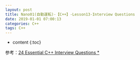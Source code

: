 ```yaml
---
layout: post
title: Nano01(自動運転)-【C++】-Lesson13-Interview Questions
date: 2019-01-01 07:00:13
categories: C++
tags: C++
---
```

* content
{:toc}

参考：[24 Essential C++ Interview Questions *](https://www.toptal.com/c-plus-plus/interview-questions#iquestion_form)

